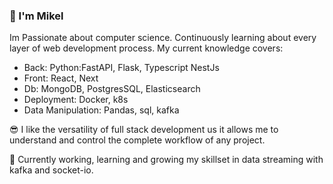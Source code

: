 ### 👋 I'm Mikel

Im Passionate about computer science. 
Continuously learning about every layer of web development process.
My current knowledge covers:
* Back: Python:FastAPI, Flask, Typescript NestJs
* Front: React, Next
* Db: MongoDB, PostgresSQL, Elasticsearch
* Deployment: Docker, k8s
* Data Manipulation: Pandas, sql, kafka

:sunglasses: I like the versatility of full stack development us it allows me to understand and control the complete workflow of any project.

🔭 Currently working, learning and growing my skillset in data streaming with kafka and socket-io.



<!--
**mzabalza/mzabalza** is a ✨ _special_ ✨ repository because its `README.md` (this file) appears on your GitHub profile.

Here are some ideas to get you started:

- 🔭 I’m currently working on ...
- 🌱 I’m currently learning ...
- 👯 I’m looking to collaborate on ...
- 🤔 I’m looking for help with ...
- 💬 Ask me about ...
- 📫 How to reach me: ...
- 😄 Pronouns: ...
- ⚡ Fun fact: ...
-->
